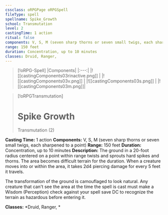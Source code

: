 ```yaml
---
cssclass: oRPGPage oRPGSpell
fileType: spell
spellname: Spike_Growth
school: Transmutation
level: 2
castingTime: 1 action
ritual: false
components: V, S, M (seven sharp thorns or seven small twigs, each sharpened to a point)
range: 150 feet
duration: Concentration, up to 10 minutes
classes: Druid, Ranger,
---
```

> [!oRPG-Spell]
> |Components|
> |:---:|
> |![[castingComponents03rinactive.png]] |
> |![[castingComponents03v.png]] |
> |![[castingComponents03s.png]] |
> |![[castingComponents03m.png]]|

> [!oRPGTransmutation]
>#  Spike Growth
> Transmutation  (2)

**Casting Time:** 1 action
**Components:** V, S, M (seven sharp thorns or seven small twigs, each sharpened to a point)
**Range:** 150 feet
**Duration:**  Concentration, up to 10 minutes
**Description:**
The ground in a 20-foot radius centered on a point within range twists and sprouts hard spikes and thorns. The area becomes difficult terrain for the duration. When a creature moves into or within the area, it takes 2d4 piercing damage for every 5 feet it travels.



 The transformation of the ground is camouflaged to look natural. Any creature that can't see the area at the time the spell is cast must make a Wisdom (Perception) check against your spell save DC to recognize the terrain as hazardous before entering it.



**Classes:**  *Druid, Ranger, *


